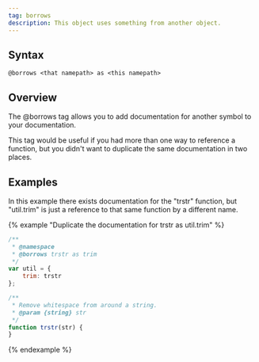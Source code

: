 ```yaml
---
tag: borrows
description: This object uses something from another object.
---
```


## Syntax

`@borrows <that namepath> as <this namepath>`


## Overview

The @borrows tag allows you to add documentation for another symbol to your documentation.

This tag would be useful if you had more than one way to reference a function, but you didn't want
to duplicate the same documentation in two places.


## Examples

In this example there exists documentation for the "trstr" function, but "util.trim" is just a
reference to that same function by a different name.

{% example "Duplicate the documentation for trstr as util.trim" %}

```js
/**
 * @namespace
 * @borrows trstr as trim
 */
var util = {
    trim: trstr
};

/**
 * Remove whitespace from around a string.
 * @param {string} str
 */
function trstr(str) {
}
```
{% endexample %}
